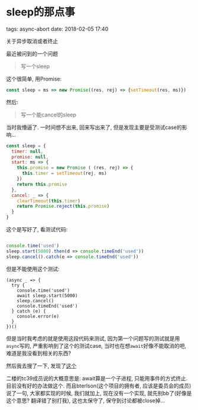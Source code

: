 # sleep的那点事

tags: async-abort
date: 2018-02-05 17:40

<abstract>
关于异步取消或者终止
<abstract>

最近被问到的一个问题

> 写一个sleep

这个很简单, 用Promise:

```javascript
const sleep = ms => new Promise((res, rej) => {setTimeout(res, ms)})
```

然后:
> 写一个能cancel的sleep

当时我懵逼了. 一时间想不出来, 回来写出来了, 但是发现主要是受测试case的影响...

```javascript
const sleep = {
  timer: null,
  promise: null,
  start: ms => {
    this.promise = new Promise ( (res, rej) => {
      this.timer = setTimeout(rej, ms)
    })
    return this.promise
  },
  cancel: _ => {
    clearTimeout(this.timer)
    return Promise.reject(this.promise)
  }
}
```

这个是写好了, 看测试代码:

```javascript

console.time('used')
sleep.start(5000).then(d => console.timeEnd('used'))
sleep.cancel().catch(e => console.timeEnd('used'))
```
但是不能使用这个测试:

```
(async _ => {
  try {
    console.time('used')
    await sleep.start(5000)
    sleep.cancel()
    console.timeEnd('used')
  } catch (e) {
    console.error(e)
  }
})()
```
但是当时我考虑的就是使用这段代码来测试, 因为第一个问题写的测试就是用`async`写的, 严重影响到了这个的测试case, 当时也在想`await`好像不能取消的吧, 难道是我没看到相关的东西?

然后我去搜了一下, 发现了[这个](https://github.com/tc39/ecmascript-asyncawait/issues/27)

二楼的tc39成员说的大概意思是: await算是一个子进程, 只能用事件的方式终止. 目前没有好的办法做这个. 而且bterlson(这个项目的拥有者, 应该是委员会的成员)说了一句, 大家都实现的时候, 我们就加上, 现在没有一个实现, 就先别bb了(好像是这个意思? 翻译错了别打我), 这也太保守了, 保守到讨论都被close掉...



